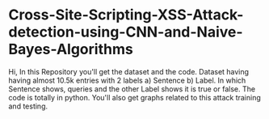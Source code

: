 # Cross-Site-Scripting-XSS-Attack-detection-using-CNN-and-Naive-Bayes-Algorithms
Hi, In this Repository you'll get the dataset and the code. Dataset having having almost 10.5k entries with 2 labels a) Sentence b) Label. In which Sentence shows, queries and the other Label shows it is true or false. The code is totally in python. You'll also get graphs related to this attack training and testing.
